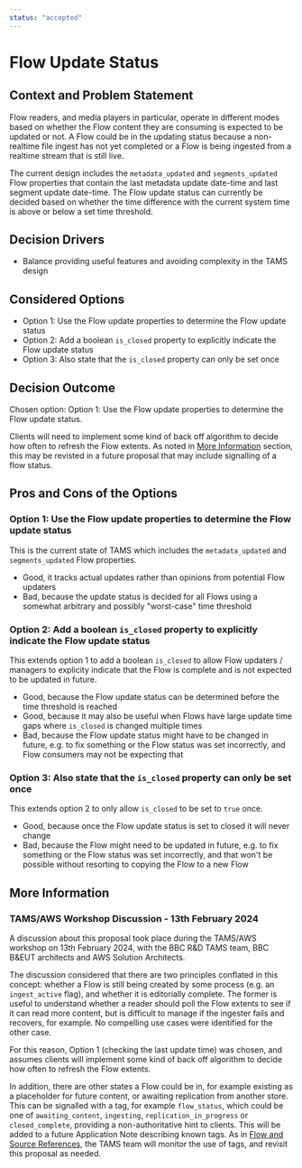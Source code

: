 ```yaml
---
status: "accepted"
---
```

# Flow Update Status

## Context and Problem Statement

Flow readers, and media players in particular, operate in different modes based on whether the Flow content they are consuming is expected to be updated or not.
A Flow could be in the updating status because a non-realtime file ingest has not yet completed or a Flow is being ingested from a realtime stream that is still live.

The current design includes the `metadata_updated` and `segments_updated` Flow properties that contain the last metadata update date-time and last segment update date-time.
The Flow update status can currently be decided based on whether the time difference with the current system time is above or below a set time threshold.

## Decision Drivers

* Balance providing useful features and avoiding complexity in the TAMS design

## Considered Options

* Option 1: Use the Flow update properties to determine the Flow update status
* Option 2: Add a boolean `is_closed` property to explicitly indicate the Flow update status
* Option 3: Also state that the `is_closed` property can only be set once

## Decision Outcome

Chosen option: Option 1: Use the Flow update properties to determine the Flow update status.

Clients will need to implement some kind of back off algorithm to decide how often to refresh the Flow extents.
As noted in [More Information](#tamsaws-workshop-discussion---13th-february-2024) section, this may be revisted in a future proposal that may include signalling of a flow status.

## Pros and Cons of the Options

### Option 1: Use the Flow update properties to determine the Flow update status

This is the current state of TAMS which includes the `metadata_updated` and `segments_updated` Flow properties.

* Good, it tracks actual updates rather than opinions from potential Flow updaters
* Bad, because the update status is decided for all Flows using a somewhat arbitrary and possibly "worst-case" time threshold

### Option 2: Add a boolean `is_closed` property to explicitly indicate the Flow update status

This extends option 1 to add a boolean `is_closed` to allow Flow updaters / managers to explicity indicate that the Flow is complete and is not expected to be updated in future.

* Good, because the Flow update status can be determined before the time threshold is reached
* Good, because it may also be useful when Flows have large update time gaps where `is_closed` is changed multiple times
* Bad, because the Flow update status might have to be changed in future, e.g. to fix something or the Flow status was set incorrectly, and Flow consumers may not be expecting that

### Option 3: Also state that the `is_closed` property can only be set once

This extends option 2 to only allow `is_closed` to be set to `true` once.

* Good, because once the Flow update status is set to closed it will never change
* Bad, because the Flow might need to be updated in future, e.g. to fix something or the Flow status was set incorrectly, and that won't be possible without resorting to copying the Flow to a new Flow

## More Information

### TAMS/AWS Workshop Discussion - 13th February 2024

A discussion about this proposal took place during the TAMS/AWS workshop on 13th February 2024, with the BBC R&D TAMS team, BBC B&EUT architects and AWS Solution Architects.

The discussion considered that there are two principles conflated in this concept: whether a Flow is still being created by some process (e.g. an `ingest_active` flag), and whether it is editorially complete.
The former is useful to understand whether a reader should poll the Flow extents to see if it can read more content, but is difficult to manage if the ingester fails and recovers, for example.
No compelling use cases were identified for the other case.

For this reason, Option 1 (checking the last update time) was chosen, and assumes clients will implement some kind of back off algorithm to decide how often to refresh the Flow extents.

In addition, there are other states a Flow could be in, for example existing as a placeholder for future content, or awaiting replication from another store.
This can be signalled with a tag, for example `flow_status`, which could be one of `awaiting_content`, `ingesting`, `replication_in_progress` or `closed_complete`, providing a non-authoritative hint to clients.
This will be added to a future Application Note describing known tags.
As in [Flow and Source References](https://github.com/bbc/tams/blob/main/docs/adr/decisions/0004-ancestry-relationships.md), the TAMS team will monitor the use of tags, and revisit this proposal as needed.
